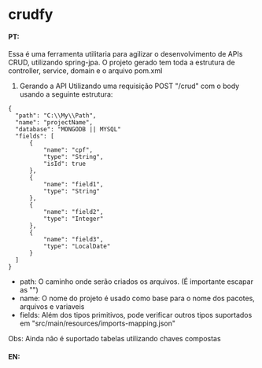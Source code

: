 # crudfy

#### PT:
Essa é uma ferramenta utilitaria para agilizar o desenvolvimento de APIs CRUD, utilizando spring-jpa. O projeto gerado tem toda a estrutura de controller, service, domain e o arquivo pom.xml

1. Gerando a API
  Utilizando uma requisição POST "/crud" com o body usando a seguinte estrutura:
  
  ```
  {
    "path": "C:\\My\\Path",
    "name": "projectName",
    "database": "MONGODB || MYSQL"
    "fields": [
        {
            "name": "cpf",
            "type": "String",
            "isId": true
        },
        {
            "name": "field1",
            "type": "String"
        },
        {
            "name": "field2",
            "type": "Integer"
        },
        {
            "name": "field3",
            "type": "LocalDate"
        }
    ]
  }
  ```
  - path: O caminho onde serão criados os arquivos. (É importante escapar as "\")
  - name: O nome do projeto é usado como base para o nome dos pacotes, arquivos e variaveis
  - fields: Além dos tipos primitivos, pode verificar outros tipos suportados em "src/main/resources/imports-mapping.json"

Obs: Ainda não é suportado tabelas utilizando chaves compostas

#### EN:


